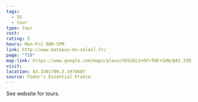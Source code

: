 ```yaml
---
tags:
  - 5S
  - tour
type: tour
cost: 
rating: 5
hours: Mon-Fri 9AM-5PM
link: http://www.bateaux-du-soleil.fr/
page: "718"
map-link: https://www.google.com/maps/place/VESSELS+OF+THE+SUN/@43.3301341,3.1947822,17z/data=!3m2!4b1!5s0x12b10edd89cb0c6b:0x7ae03bcbfe58ad5!4m6!3m5!1s0x12b10ee77c7acb9d:0xe63cddd7a84c73a3!8m2!3d43.3301302!4d3.1973571!16s%2Fg%2F11b75jm01g?entry=ttu&g_ep=EgoyMDI0MTAwOS4wIKXMDSoASAFQAw%3D%3D
visit: 
location: 43.3301709,3.1974607
source: Fodor's Essential France
---
```

See website for tours.